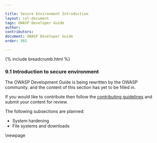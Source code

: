 ```yaml
---

title: Secure Environment Introduction
layout: col-document
tags: OWASP Developer Guide
author:
contributors:
document: OWASP Developer Guide
order: 901

---
```


{% include breadcrumb.html %}
### 9.1 Introduction to secure environment

The OWASP Development Guide is being rewritten by the OWASP community.
and the content of this section has yet to be filled in.

If you would like to contribute then follow the 
[contributing guidelines](https://github.com/OWASP/www-project-developer-guide/blob/main/CONTRIBUTING.md)
and submit your content for review.

The following subsections are planned:

  * System hardening
  * File systems and downloads

\newpage
